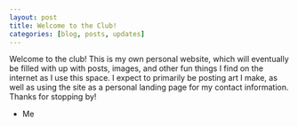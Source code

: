 ```yaml
---
layout: post
title: Welcome to the Club!
categories: [blog, posts, updates]
---
```


Welcome to the club! This is my own personal website, which will eventually be filled with up with posts, images, and other fun things I find on the internet as I use this space. I expect to primarily be posting art I make, as well as using the site as a personal landing page for my contact information. Thanks for stopping by!

- Me